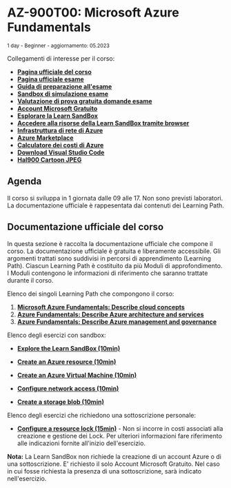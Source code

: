 # AZ-900T00: Microsoft Azure Fundamentals

<sub>1 day - Beginner - aggiornamento: 05.2023</sub>

Collegamenti di interesse per il corso:
- [**Pagina ufficiale del corso**](https://learn.microsoft.com/en-us/training/courses/az-900t00)
- [**Pagina ufficiale esame**](https://learn.microsoft.com/it-IT/certifications/exams/az-900/)
- [**Guida di preparazione all'esame**](https://aka.ms/AZ900-StudyGuide)
- [**Sandbox di simulazione esame**](https://go.microsoft.com/fwlink/?linkid=2226877)
- [**Valutazione di prova gratuita domande esame**](https://learn.microsoft.com/it-it/certifications/exams/az-900/practice/assessment?assessment-type=practice&assessmentId=23) 
- [**Account Microsoft Gratuito**](https://account.microsoft.com)
- [**Esplorare la Learn SandBox**](https://docs.microsoft.com/learn/modules/describe-core-architectural-components-of-azure/4-exercise-explore-learn-sandbox)
- [**Accedere alla risorse della Learn SandBox tramite browser**](https://portal.azure.com/learn.docs.microsoft.com)
- [**Infrastruttura di rete di Azure**](https://datacenters.microsoft.com/globe/explore)
- [**Azure Marketplace**](https://azuremarketplace.microsoft.com/en-us/)
- [**Calculatore dei costi di Azure**](https://azure.microsoft.com/en-us/pricing/calculator/)
- [**Download Visual Studio Code**](https://code.visualstudio.com/Download)
- [**Hal900 Cartoon JPEG**](https://github.com/OltreSoftware/training/blob/main/hal9000-cartoon.jpeg)

## Agenda ##
Il corso si sviluppa in 1 giornata dalle 09 alle 17.
Non sono previsti laboratori.
La documentazione ufficiale è rappesentata dai contenuti dei Learning Path.

## Documentazione ufficiale del corso 
In questa sezione è raccolta la documentazione ufficiale che compone il corso. La documentazione ufficiale è gratuita e liberamente accessibile. Gli argomenti trattati sono suddivisi in percorsi di apprendimento (Learning Path). Ciascun Learning Path è costituito da più Moduli di approfondimento. I Moduli contengono le informazioni di riferimento che saranno trattate durante il corso. 

Elenco dei singoli Learning Path che compongono il corso:
1. [**Microsoft Azure Fundamentals: Describe cloud concepts**](https://learn.microsoft.com/en-us/training/paths/microsoft-azure-fundamentals-describe-cloud-concepts/)
2. [**Azure Fundamentals: Describe Azure architecture and services**](https://learn.microsoft.com/en-us/training/paths/azure-fundamentals-describe-azure-architecture-services/)
3. [**Azure Fundamentals: Describe Azure management and governance**](https://learn.microsoft.com/en-us/training/paths/describe-azure-management-governance/)

Elenco degli esercizi con sandbox:
- [**Explore the Learn SandBox (10min)**](https://docs.microsoft.com/learn/modules/describe-core-architectural-components-of-azure/4-exercise-explore-learn-sandbox)
- [**Create an Azure resource (10min)**](https://learn.microsoft.com/en-us/training/modules/describe-core-architectural-components-of-azure/7-exercise-create-azure-resource)

- [**Create an Azure Virtual Machine (10min)**](https://learn.microsoft.com/en-us/training/modules/describe-azure-compute-networking-services/3-exercise-create-azure-virtual-machine)

- [**Configure network access (10min)**](https://learn.microsoft.com/en-us/training/modules/describe-azure-compute-networking-services/9-exercise-configure-network-access)

- [**Create a storage blob (10min)**](https://learn.microsoft.com/en-us/training/modules/describe-azure-storage-services/5-exercise-create-storage-blob)

Elenco degli esercizi che richiedono una sottoscrizione personale:
- [**Configure a resource lock (15min)**](https://learn.microsoft.com/en-us/training/modules/describe-features-tools-azure-for-governance-compliance/5-exercise-configure-resource-lock) - Non si incorre in costi associati alla creazione e gestione dei Lock. Per ulteriori informazioni fare riferimento alle indicazioni fornite all'inizio dell'esercizio.


**Nota:** La Learn SandBox non richiede la creazione di un account Azure o di una sottoscrizione. E' richiesto il solo Account Microsoft Gratuito. Nel caso in cui fosse richiesta la presenza di una sottoscrizione, sarà indicato nell'esercizio.


